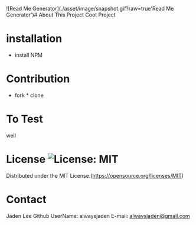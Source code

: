 ![Read Me Generator](./asset/image/snapshot.gif?raw=true'Read Me Generator')# About This Project
Coot Project
# installation
* install NPM
# Contribution
* fork * clone 
 # To Test 
well
# License ![License: MIT](https://img.shields.io/badge/License-MIT-yellow.svg)
Distributed under the MIT License.(https://opensource.org/licenses/MIT)
# Contact 
Jaden Lee 
Github UserName: alwaysjaden
E-mail: alwaysjaden@gmail.com
